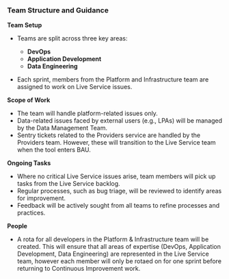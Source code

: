 ### Team Structure and Guidance

**Team Setup**
- Teams are split across three key areas:
  - **DevOps**
  - **Application Development**
  - **Data Engineering**

- Each sprint, members from the Platform and Infrastructure team are assigned to work on Live Service issues. 

**Scope of Work**
- The team will handle platform-related issues only. 
- Data-related issues faced by external users (e.g., LPAs) will be managed by the Data Management Team. 
- Sentry tickets related to the Providers service are handled by the Providers team. However, these will transition to the Live Service team when the tool enters BAU.

**Ongoing Tasks**
- Where no critical Live Service issues arise, team members will pick up tasks from the Live Service backlog.
- Regular processes, such as bug triage, will be reviewed to identify areas for improvement.
- Feedback will be actively sought from all teams to refine processes and practices.

**People**
- A rota for all developers in the Platform & Infrastructure team will be created. This will ensure that all areas of expertise (DevOps, Application Development, Data Engineering) are represented in the Live Service team, however each member will only be rotaed on for one sprint before returning to Continuous Improvement work. 
